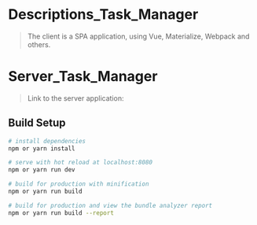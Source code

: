 # Descriptions_Task_Manager

> The client is a SPA application, using Vue, Materialize, Webpack and others.

# Server_Task_Manager

> Link to the server application: 

## Build Setup

``` bash
# install dependencies
npm or yarn install

# serve with hot reload at localhost:8080
npm or yarn run dev

# build for production with minification
npm or yarn run build

# build for production and view the bundle analyzer report
npm or yarn run build --report
```
